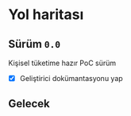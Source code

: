 Yol haritası
============

Sürüm `0.0`
-------------------------------

Kişisel tüketime hazır PoC sürüm

- [X] Geliştirici dokümantasyonu yap

Gelecek
-------------------------------
